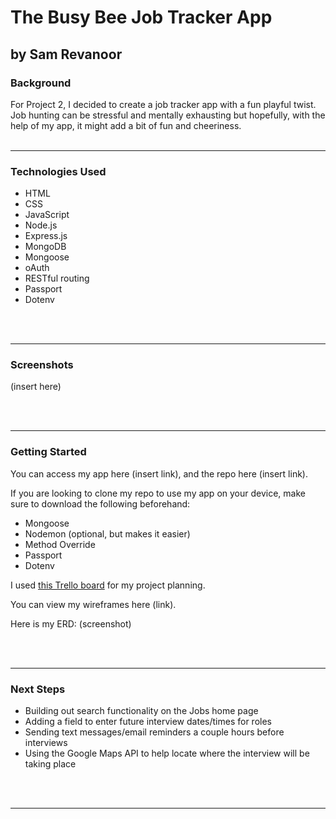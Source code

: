 # The Busy Bee Job Tracker App
## by Sam Revanoor

### **Background**

For Project 2, I decided to create a job tracker app with a fun playful twist. Job hunting can be stressful and mentally exhausting but hopefully, with the help of my app, it might add a bit of fun and cheeriness.
<br>
<br>

------

### **Technologies Used**

- HTML
- CSS
- JavaScript
- Node.js
- Express.js
- MongoDB
- Mongoose
- oAuth
- RESTful routing
- Passport
- Dotenv
<br>
<br>

------

### **Screenshots**

(insert here)

<br>
<br>

------

### **Getting Started**

You can access my app here (insert link), and the repo here (insert link).

If you are looking to clone my repo to use my app on your device, make sure to download the following beforehand:
- Mongoose
- Nodemon (optional, but makes it easier)
- Method Override
- Passport
- Dotenv

I used [this Trello board](https://trello.com/b/AglLSD6S/busy-bee-project-board) for my project planning. 

You can view my wireframes here (link).

Here is my ERD: (screenshot)

<br>
<br>

------

### **Next Steps**

- Building out search functionality on the Jobs home page
- Adding a field to enter future interview dates/times for roles
- Sending text messages/email reminders a couple hours before interviews
- Using the Google Maps API to help locate where the interview will be taking place

<br>
<br>

------
